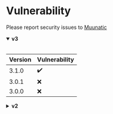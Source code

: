 # Vulnerability

Please report security issues to [Muunatic](mailto:muunatic@typeslint.com)

<details open>

  <summary><b>v3</b></summary>
  
  <br>
  
  |Version|Vulnerability|
  |-|-|
  |3.1.0|:heavy_check_mark:|
  |3.0.1|:x:|
  |3.0.0|:x:|

</details>

<details>

  <summary><b>v2</b></summary>
  
  #### ⚠️ No longer supported ⚠️
    
  <br>
  
  |Version|Vulnerability|
  |-|-|
  |2.1.3|:x:|
  |2.1.2|:x:|
  |2.1.1|:x:|
  |2.1.0|:x:|
  |2.0.1|:x:|
  |2.0.0|:x:|
  
</details>
